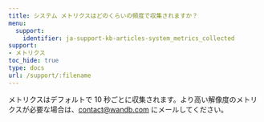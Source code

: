 ```yaml
---
title: システム メトリクスはどのくらいの頻度で収集されますか？
menu:
  support:
    identifier: ja-support-kb-articles-system_metrics_collected
support:
- メトリクス
toc_hide: true
type: docs
url: /support/:filename
---
```


メトリクスはデフォルトで 10 秒ごとに収集されます。より高い解像度のメトリクスが必要な場合は、contact@wandb.com にメールしてください。
